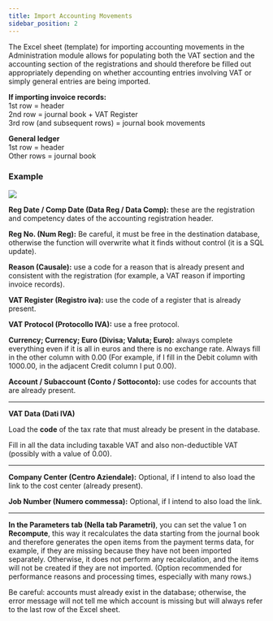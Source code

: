 ```yaml
---
title: Import Accounting Movements
sidebar_position: 2
---
```


The Excel sheet (template) for importing accounting movements in the Administration module allows for populating both the VAT section and the accounting section of the registrations and should therefore be filled out appropriately depending on whether accounting entries involving VAT or simply general entries are being imported.

**If importing invoice records:**  
1st row = header  
2nd row = journal book + VAT Register  
3rd row (and subsequent rows) = journal book movements  

**General ledger**  
1st row = header  
Other rows = journal book  

### Example

![](/img/it-it/applications/bizlink/import-mov-contabili.png)

**Reg Date / Comp Date (Data Reg / Data Comp):** these are the registration and competency dates of the accounting registration header.

**Reg No. (Num Reg):** Be careful, it must be free in the destination database, otherwise the function will overwrite what it finds without control (it is a SQL update).

**Reason (Causale):** use a code for a reason that is already present and consistent with the registration (for example, a VAT reason if importing invoice records).

**VAT Register (Registro iva):** use the code of a register that is already present.

**VAT Protocol (Protocollo IVA):** use a free protocol.

**Currency; Currency; Euro (Divisa; Valuta; Euro):** always complete everything even if it is all in euros and there is no exchange rate. Always fill in the other column with 0.00 (For example, if I fill in the Debit column with 1000.00, in the adjacent Credit column I put 0.00).

**Account / Subaccount (Conto / Sottoconto):** use codes for accounts that are already present.

---
**VAT Data (Dati IVA)**

Load the **code** of the tax rate that must already be present in the database.

Fill in all the data including taxable VAT and also non-deductible VAT (possibly with a value of 0.00).

---

**Company Center (Centro Aziendale):** Optional, if I intend to also load the link to the cost center (already present).

**Job Number (Numero commessa):** Optional, if I intend to also load the link.

---

**In the Parameters tab (Nella tab Parametri)**, you can set the value 1 on **Recompute**, this way it recalculates the data starting from the journal book and therefore generates the open items from the payment terms data, for example, if they are missing because they have not been imported separately. Otherwise, it does not perform any recalculation, and the items will not be created if they are not imported. (Option recommended for performance reasons and processing times, especially with many rows.)

Be careful: accounts must already exist in the database; otherwise, the error message will not tell me which account is missing but will always refer to the last row of the Excel sheet.